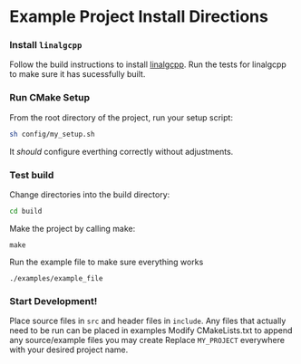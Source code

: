 # Example Project Install Directions

### Install `linalgcpp`
Follow the build instructions to install 
[linalgcpp](https://github.com/gelever/linalgcpp).
Run the tests for linalgcpp to make sure it has sucessfully built.

### Run CMake Setup
From the root directory of the project, run your setup script:

``` bash
sh config/my_setup.sh
```

It *should* configure everthing correctly without adjustments.

### Test build
Change directories into the build directory:

``` bash
cd build
```

Make the project by calling make:
```
make
```

Run the example file to make sure everything works

```
./examples/example_file
```

### Start Development!
Place source files in `src` and header files in `include`.
Any files that actually need to be run can be placed in examples
Modify CMakeLists.txt to append any source/example files you may create
Replace `MY_PROJECT` everywhere with your desired project name.
